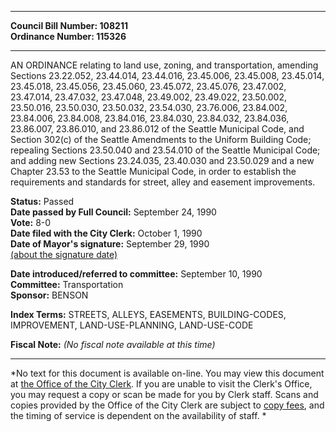 * * * * *  
  
**Council Bill Number: [](#h0)[](#h2)108211**   
**Ordinance Number: 115326**  
  
* * * * *  
  
AN ORDINANCE relating to land use, zoning, and transportation, amending Sections 23.22.052, 23.44.014, 23.44.016, 23.45.006, 23.45.008, 23.45.014, 23.45.018, 23.45.056, 23.45.060, 23.45.072, 23.45.076, 23.47.002, 23.47.014, 23.47.032, 23.47.048, 23.49.002, 23.49.022, 23.50.002, 23.50.016, 23.50.030, 23.50.032, 23.54.030, 23.76.006, 23.84.002, 23.84.006, 23.84.008, 23.84.016, 23.84.030, 23.84.032, 23.84.036, 23.86.007, 23.86.010, and 23.86.012 of the Seattle Municipal Code, and Section 302(c) of the Seattle Amendments to the Uniform Building Code; repealing Sections 23.50.040 and 23.54.010 of the Seattle Municipal Code; and adding new Sections 23.24.035, 23.40.030 and 23.50.029 and a new Chapter 23.53 to the Seattle Municipal Code, in order to establish the requirements and standards for street, alley and easement improvements.  
  
**Status:** Passed   
**Date passed by Full Council:** September 24, 1990   
**Vote:** 8-0   
**Date filed with the City Clerk:** October 1, 1990   
**Date of Mayor's signature:** September 29, 1990   
[(about the signature date)](/~public/approvaldate.htm)   
  
  
**Date introduced/referred to committee:** September 10, 1990   
**Committee:** Transportation   
**Sponsor:** BENSON   
  
**Index Terms:** STREETS, ALLEYS, EASEMENTS, BUILDING-CODES, IMPROVEMENT, LAND-USE-PLANNING, LAND-USE-CODE  
  
**Fiscal Note:** *(No fiscal note available at this time)*  
  
* * * * *  
  
*No text for this document is available on-line. You may view this document at [the Office of the City Clerk](http://www.seattle.gov/leg/clerk/contactUs.htm). If you are unable to visit the Clerk's Office, you may request a copy or scan be made for you by Clerk staff. Scans and copies provided by the Office of the City Clerk are subject to [copy fees](http://clerk.seattle.gov/~public/clerkfees.htm), and the timing of service is dependent on the availability of staff. *  
  
  
